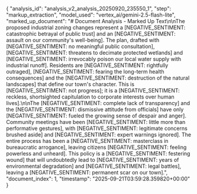 {
  "analysis_id": "analysis_v2_analysis_20250920_235550_1",
  "step": "markup_extraction",
  "model_used": "vertex_ai/gemini-2.5-flash-lite",
  "marked_up_document": "# Document Analysis - Marked Up Text\n\nThe proposed industrial zoning changes represent a [NEGATIVE_SENTIMENT: catastrophic betrayal of public trust] and an [NEGATIVE_SENTIMENT: assault on our community's well-being]. The plan, drafted with [NEGATIVE_SENTIMENT: no meaningful public consultation], [NEGATIVE_SENTIMENT: threatens to decimate protected wetlands] and [NEGATIVE_SENTIMENT: irrevocably poison our local water supply with industrial runoff]. Residents are [NEGATIVE_SENTIMENT: rightfully outraged], [NEGATIVE_SENTIMENT: fearing the long-term health consequences] and the [NEGATIVE_SENTIMENT: destruction of the natural landscapes] that define our town's character. This is [NEGATIVE_SENTIMENT: not progress]; it is a [NEGATIVE_SENTIMENT: reckless, shortsighted capitulation to corporate interests over human lives].\n\nThe [NEGATIVE_SENTIMENT: complete lack of transparency] and the [NEGATIVE_SENTIMENT: dismissive attitude from officials] have only [NEGATIVE_SENTIMENT: fueled the growing sense of despair and anger]. Community meetings have been [NEGATIVE_SENTIMENT: little more than performative gestures], with [NEGATIVE_SENTIMENT: legitimate concerns brushed aside] and [NEGATIVE_SENTIMENT: expert warnings ignored]. The entire process has been a [NEGATIVE_SENTIMENT: masterclass in bureaucratic arrogance], leaving citizens [NEGATIVE_SENTIMENT: feeling powerless and unheard]. This policy is a [NEGATIVE_SENTIMENT: festering wound] that will undoubtedly lead to [NEGATIVE_SENTIMENT: years of environmental degradation] and [NEGATIVE_SENTIMENT: legal battles], leaving a [NEGATIVE_SENTIMENT: permanent scar on our town].",
  "document_index": 1,
  "timestamp": "2025-09-21T03:59:28.359820+00:00"
}